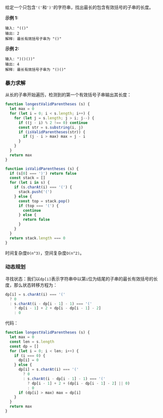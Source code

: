 给定一个只包含`'('`和`')'`的字符串，找出最长的包含有效括号的子串的长度。

**示例 1:**
```
输入: "(()"
输出: 2
解释: 最长有效括号子串为 "()"
```

**示例 2:**
```
输入: ")()())"
输出: 4
解释: 最长有效括号子串为 "()()"
```

### 暴力求解
从长的子串开始遍历，检测到的第一个有效括号子串输出其长度：
```js
function longestValidParentheses (s) {
  let max = 0
  for (let i = 0; i < s.length; i++) {
    for (let j = s.length; j > i; j--) {
      if ((j - i) % 2 !== 0) continue
      const str = s.substring(i, j)
      if (isValidParentheses(str)) {
        if (j - i > max) max = j - i
      }
    }
  }
  return max
}

function isValidParentheses (s) {
  if (s[0] === ')') return false
  const stack = []
  for (let i in s) {
    if (s.charAt(i) === '(') {
      stack.push('(')
    } else {
      const top = stack.pop()
      if (top === '(') {
        continue
      } else {
        return false
      }
    }
  }
  return stack.length === 0
}
```

时间复杂度`O(n^3)`，空间复杂度`O(n^2)`。

### 动态规划
寻找状态：我们以`dp[i]`表示字符串中以第`i`位为结尾的子串的最长有效括号的长度，那么状态转移方程为：
```js
dp[i] = s.charAt(i) === '('
  ? 0
  : s.charAt(i - dp[i - 1] - 1) === '('
    ? dp[i - 1] + 2 + dp[i - dp[i - 1] - 2]
    : 0
```

代码：
```js
function longestValidParentheses (s) {
  let max = 0
  const len = s.length
  const dp = []
  for (let i = 0; i < len; i++) {
    if (i === 0) {
      dp[i] = 0
    } else {
      dp[i] = s.charAt(i) === '('
        ? 0
        : s.charAt(i - dp[i - 1] - 1) === '('
          ? dp[i - 1] + 2 + (dp[i - dp[i - 1] - 2] || 0)
          : 0
      if (dp[i] > max) max = dp[i]
    }
  }
  return max
}
```